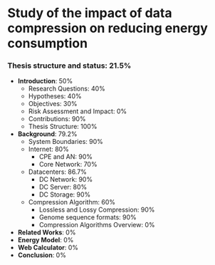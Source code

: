 # Study of the impact of data compression on reducing energy consumption

### Thesis structure and status: 21.5%

* **Introduction**: 50%
    - Research Questions: 40%
    - Hypotheses: 40%
    - Objectives: 30%
    - Risk Assessment and Impact: 0%
    - Contributions: 90%
    - Thesis Structure: 100%
* **Background**: 79.2%
    - System Boundaries: 90%
    - Internet: 80%
        - CPE and AN: 90%
        - Core Network: 70%
    - Datacenters: 86.7%
        - DC Network: 90%
        - DC Server: 80%
        - DC Storage: 90%
    - Compression Algorithm: 60%
        - Lossless and Lossy Compression: 90%
        - Genome sequence formats: 90%
        - Compression Algorithms Overview: 0%
* **Related Works**: 0%
* **Energy Model**: 0%
* **Web Calculator**: 0%
* **Conclusion**: 0%
